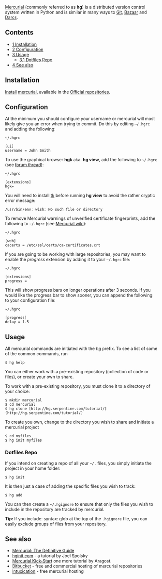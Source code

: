 [Mercurial](https://www.mercurial-scm.org/) (commonly referred to as **hg**) is a distributed version control system written in Python and is similar in many ways to [Git](/index.php/Git "Git"), [Bazaar](http://bazaar.canonical.com/) and [Darcs](/index.php/Darcs "Darcs").

## Contents

*   [1 Installation](#Installation)
*   [2 Configuration](#Configuration)
*   [3 Usage](#Usage)
    *   [3.1 Dotfiles Repo](#Dotfiles_Repo)
*   [4 See also](#See_also)

## Installation

[Install](/index.php/Install "Install") [mercurial](https://www.archlinux.org/packages/?name=mercurial), available in the [Official repositories](/index.php/Official_repositories "Official repositories").

## Configuration

At the minimum you should configure your username or mercurial will most likely give you an error when trying to commit. Do this by editing `~/.hgrc` and adding the following:

 `~/.hgrc` 
```
[ui]
username = John Smith
```

To use the graphical browser **hgk** aka. **hg view**, add the following to `~/.hgrc` (see [forum thread](https://bbs.archlinux.org/viewtopic.php?id=31999)):

 `~/.hgrc` 
```
[extensions]
hgk=
```

You will need to install [tk](https://www.archlinux.org/packages/?name=tk) before running **hg view** to avoid the rather cryptic error message:

 `/usr/bin/env: wish: No such file or directory` 

To remove Mercurial warnings of unverified certificate fingerprints, add the following to `~/.hgrc` (see [Mercurial wiki](http://mercurial.selenic.com/wiki/CACertificates)):

 `~/.hgrc` 
```
[web]
cacerts = /etc/ssl/certs/ca-certificates.crt
```

If you are going to be working with large repositories, you may want to enable the *progress* extension by adding it to your `~/.hgrc` file:

 `~/.hgrc` 
```
[extensions]
progress =
```

This will show progress bars on longer operations after 3 seconds. If you would like the progress bar to show sooner, you can append the following to your configuration file:

 `~/.hgrc` 
```
[progress]
delay = 1.5
```

## Usage

All mercurial commands are initiated with the *hg* prefix. To see a list of some of the common commands, run

 `$ hg help` 

You can either work with a pre-existing repository (collection of code or files), or create your own to share.

To work with a pre-existing repository, you must clone it to a directory of your choice:

```
$ mkdir mercurial
$ cd mercurial
$ hg clone [http://hg.serpentine.com/tutorial/](http://hg.serpentine.com/tutorial/)
```

To create you own, change to the directory you wish to share and initiate a mercurial project

```
$ cd myfiles
$ hg init myfiles
```

### Dotfiles Repo

If you intend on creating a repo of all your `~/.` files, you simply initiate the project in your home folder:

 `$ hg init` 

It is then just a case of adding the specific files you wish to track:

 `$ hg add ` 

You can then create a `~/.hgignore` to ensure that only the files you wish to include in the repository are tracked by mercurial.

**Tip:** If you include: syntax: glob at the top of the `.hgignore` file, you can easily exclude groups of files from your repository.

## See also

*   [Mercurial: The Definitive Guide](http://hgbook.red-bean.com/read/)
*   [hginit.com](http://hginit.com/) - a tutorial by Joel Spolsky
*   [Mercurial Kick-Start](http://mercurial.aragost.com/kick-start/en/) one more tutorial by Aragost.
*   [Bitbucket](http://bitbucket.org) - free and commercial hosting of mercurial repositories
*   [Intuxication](http://mercurial.intuxication.org/) - free mercurial hosting